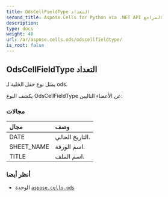```yaml
---
title: OdsCellFieldType التعداد
second_title: Aspose.Cells for Python via .NET API المراجع
description:
type: docs
weight: 40
url: /ar/aspose.cells.ods/odscellfieldtype/
is_root: false
---
```

##  OdsCellFieldType التعداد
يمثل نوع حقل الخلية لـ ods.



يكشف النوع OdsCellFieldType عن الأعضاء التاليين:

###  مجالات
| مجال| وصف|
| :- | :- |
| DATE | التاريخ الحالي.|
| SHEET_NAME | اسم الورقة.|
| TITLE | اسم الملف.|



###  أنظر أيضا
* الوحدة [`aspose.cells.ods`](..)
